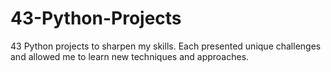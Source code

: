 # 43-Python-Projects
43 Python projects to sharpen my skills. Each presented unique challenges and allowed me to learn new techniques and approaches.
